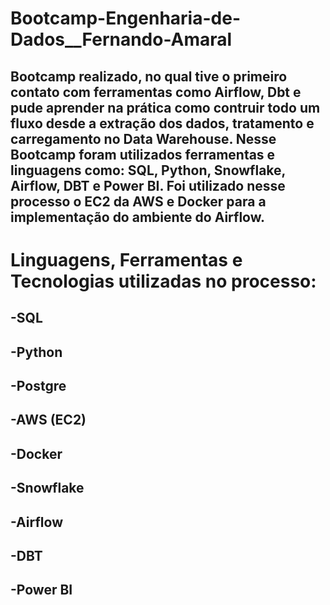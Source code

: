 # Bootcamp-Engenharia-de-Dados__Fernando-Amaral

## Bootcamp realizado, no qual tive o primeiro contato com ferramentas como Airflow, Dbt e pude aprender na prática como contruir todo um fluxo desde a extração dos dados, tratamento e carregamento no Data Warehouse. Nesse Bootcamp foram utilizados ferramentas e linguagens como: SQL, Python, Snowflake, Airflow, DBT e Power BI. Foi utilizado nesse processo o EC2 da AWS e Docker para a implementação do ambiente do Airflow.

# Linguagens, Ferramentas e Tecnologias utilizadas no processo:
## -SQL
## -Python
## -Postgre
## -AWS (EC2)
## -Docker
## -Snowflake
## -Airflow
## -DBT
## -Power BI
